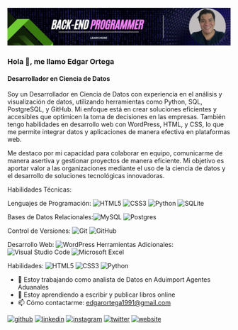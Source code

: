 ![**Desarrollador en Ciencia de Datos**](https://github.com/evansio/TO-DO-APP-DJANGO/blob/main/capturas/Banner%20Edgar%20Ortega%20(1).jpg?raw=true)
### Hola 👋, me llamo Edgar Ortega 
#### **Desarrollador en Ciencia de Datos**

Soy un Desarrollador en Ciencia de Datos con experiencia en el análisis y visualización de datos, utilizando herramientas como Python, SQL, PostgreSQL, y GitHub. Mi enfoque está en crear soluciones eficientes y accesibles que optimicen la toma de decisiones en las empresas. También tengo habilidades en desarrollo web con WordPress, HTML, y CSS, lo que me permite integrar datos y aplicaciones de manera efectiva en plataformas web.

Me destaco por mi capacidad para colaborar en equipo, comunicarme de manera asertiva y gestionar proyectos de manera eficiente. Mi objetivo es aportar valor a las organizaciones mediante el uso de la ciencia de datos y el desarrollo de soluciones tecnológicas innovadoras.

Habilidades Técnicas:

Lenguajes de Programación: ![HTML5](https://img.shields.io/badge/html5-%23E34F26.svg?style=for-the-badge&logo=html5&logoColor=white) ![CSS3](https://img.shields.io/badge/css3-%231572B6.svg?style=for-the-badge&logo=css3&logoColor=white) ![Python](https://img.shields.io/badge/python-3670A0?style=for-the-badge&logo=python&logoColor=ffdd54) ![SQLite](https://img.shields.io/badge/sqlite-%2307405e.svg?style=for-the-badge&logo=sqlite&logoColor=white)

Bases de Datos Relacionales:![MySQL](https://img.shields.io/badge/mysql-4479A1.svg?style=for-the-badge&logo=mysql&logoColor=white) ![Postgres](https://img.shields.io/badge/postgres-%23316192.svg?style=for-the-badge&logo=postgresql&logoColor=white)

Control de Versiones: ![Git](https://img.shields.io/badge/git-%23F05033.svg?style=for-the-badge&logo=git&logoColor=white) ![GitHub](https://img.shields.io/badge/github-%23121011.svg?style=for-the-badge&logo=github&logoColor=white)

Desarrollo Web: ![WordPress](https://img.shields.io/badge/WordPress-%23117AC9.svg?style=for-the-badge&logo=WordPress&logoColor=white)
Herramientas Adicionales: ![Visual Studio Code](https://img.shields.io/badge/Visual%20Studio%20Code-0078d7.svg?style=for-the-badge&logo=visual-studio-code&logoColor=white) ![Microsoft Excel](https://img.shields.io/badge/Microsoft_Excel-217346?style=for-the-badge&logo=microsoft-excel&logoColor=white)

Habilidades: ![HTML5](https://img.shields.io/badge/html5-%23E34F26.svg?style=for-the-badge&logo=html5&logoColor=white) ![CSS3](https://img.shields.io/badge/css3-%231572B6.svg?style=for-the-badge&logo=css3&logoColor=white) ![Python](https://img.shields.io/badge/python-3670A0?style=for-the-badge&logo=python&logoColor=ffdd54)

- 🔭 Estoy trabajando como analista de Datos en Aduimport Agentes Aduanales 
- 🌱 Estoy aprendiendo a escribir y publicar libros online
- 📫 Cómo contactarme: edgarortega1991@gmail.com 


[<img src='https://cdn.jsdelivr.net/npm/simple-icons@3.0.1/icons/github.svg' alt='github' height='40'>](https://github.com/evansio)  [<img src='https://cdn.jsdelivr.net/npm/simple-icons@3.0.1/icons/linkedin.svg' alt='linkedin' height='40'>](https://www.linkedin.com/in/edgarortega1991/)  [<img src='https://cdn.jsdelivr.net/npm/simple-icons@3.0.1/icons/instagram.svg' alt='instagram' height='40'>](https://www.instagram.com/edgaro_1991/)  [<img src='https://cdn.jsdelivr.net/npm/simple-icons@3.0.1/icons/twitter.svg' alt='twitter' height='40'>](https://twitter.com/edgaro_1991)  [<img src='https://cdn.jsdelivr.net/npm/simple-icons@3.0.1/icons/icloud.svg' alt='website' height='40'>](https://www.mundooptimo.com)  

